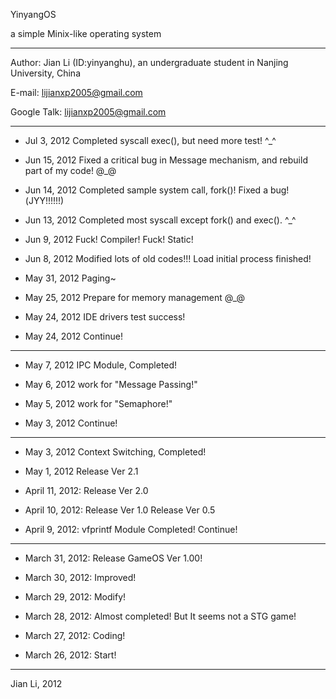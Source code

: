 YinyangOS

a simple Minix-like operating system

***

Author: Jian Li (ID:yinyanghu), an undergraduate student in Nanjing University, China

E-mail: lijianxp2005@gmail.com

Google Talk: lijianxp2005@gmail.com

***

* Jul 3, 2012
	Completed syscall exec(), but need more test! ^_^

* Jun 15, 2012
	Fixed a critical bug in Message mechanism, and rebuild part of my code!
	@_@

* Jun 14, 2012
	Completed sample system call, fork()!
	Fixed a bug!(JYY!!!!!!)

* Jun 13, 2012
	Completed most syscall except fork() and exec(). ^_^

* Jun 9, 2012
	Fuck! Compiler! Fuck! Static!

* Jun 8, 2012
	Modified lots of old codes!!!
	Load initial process finished!

* May 31, 2012
	Paging~

* May 25, 2012
	Prepare for memory management @_@

* May 24, 2012
	IDE drivers test success!

* May 24, 2012
	Continue!

***

* May 7, 2012
	IPC Module, Completed!

* May 6, 2012
	work for "Message Passing!"

* May 5, 2012
	work for "Semaphore!"

* May 3, 2012
	Continue!

***

* May 3, 2012
	Context Switching, Completed!

* May 1, 2012
	Release Ver 2.1

* April 11, 2012:
	Release Ver 2.0

* April 10, 2012:
	Release Ver 1.0
	Release Ver 0.5

* April 9, 2012:
	vfprintf Module Completed!
	Continue!

***

* March 31, 2012:
	Release GameOS Ver 1.00!

* March 30, 2012:
	Improved!

* March 29, 2012:
	Modify!

* March 28, 2012:
	Almost completed!
	But It seems not a STG game!

* March 27, 2012:
	Coding!

* March 26, 2012:
	Start!

***

Jian Li, 2012
